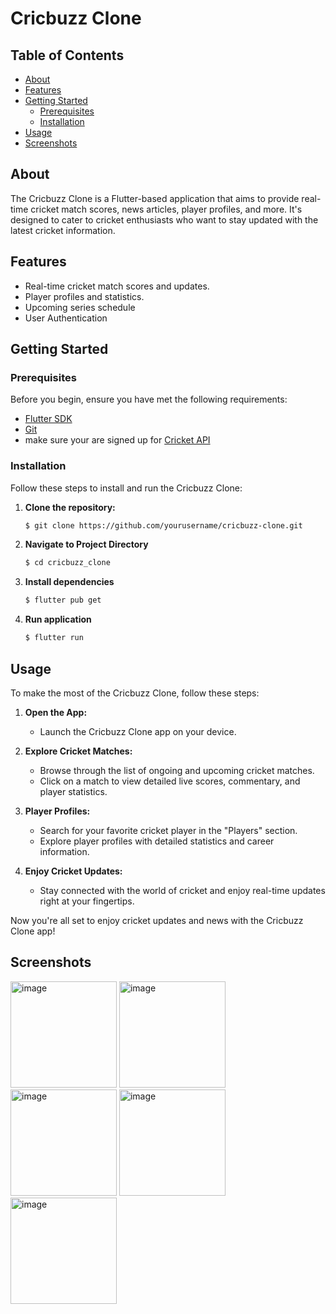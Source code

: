 # Cricbuzz Clone


## Table of Contents

- [About](#about)
- [Features](#features)
- [Getting Started](#getting-started)
  - [Prerequisites](#prerequisites)
  - [Installation](#installation)
- [Usage](#usage)
- [Screenshots](#screenshots)

## About

The Cricbuzz Clone is a Flutter-based application that aims to provide real-time cricket match scores, news articles, player profiles, and more. It's designed to cater to cricket enthusiasts who want to stay updated with the latest cricket information.

## Features

- Real-time cricket match scores and updates.
- Player profiles and statistics.
- Upcoming series schedule
- User Authentication

## Getting Started

### Prerequisites

Before you begin, ensure you have met the following requirements:

- [Flutter SDK](https://flutter.dev/docs/get-started/install)
- [Git](https://git-scm.com/downloads)
- make sure your are signed up for [Cricket API](https://cricketdata.org) 

### Installation

Follow these steps to install and run the Cricbuzz Clone:

1. **Clone the repository:**

   ```bash
   $ git clone https://github.com/yourusername/cricbuzz-clone.git

2. **Navigate to Project Directory**
   
   ```bash
   $ cd cricbuzz_clone
4. **Install dependencies**
   
   ```bash
   $ flutter pub get
6. **Run application**

   ```bash
   $ flutter run

## Usage

To make the most of the Cricbuzz Clone, follow these steps:

1. **Open the App:**
   - Launch the Cricbuzz Clone app on your device.

2. **Explore Cricket Matches:**
   - Browse through the list of ongoing and upcoming cricket matches.
   - Click on a match to view detailed live scores, commentary, and player statistics.

3. **Player Profiles:**
   - Search for your favorite cricket player in the "Players" section.
   - Explore player profiles with detailed statistics and career information.

4. **Enjoy Cricket Updates:**
   - Stay connected with the world of cricket and enjoy real-time updates right at your fingertips.


Now you're all set to enjoy cricket updates and news with the Cricbuzz Clone app!

## Screenshots
<img width="170" alt="image" src="https://github.com/PatelPruthvi/cricbuzz_clone/assets/71627511/0fe3596a-4d78-4ada-b69d-b213fb321636">
<img width="170" alt="image" src="https://github.com/PatelPruthvi/cricbuzz_clone/assets/71627511/9c714c0c-0ab9-410c-86d9-e760e769b49e">
<img width="170" alt="image" src="https://github.com/PatelPruthvi/cricbuzz_clone/assets/71627511/cc1b4e1f-8ae2-45f3-a7f2-b4ab1c107379">
<img width="170" alt="image" src="https://github.com/PatelPruthvi/cricbuzz_clone/assets/71627511/63b813e3-e851-45f9-b757-6faa4c096d79">
<img width="170" alt="image" src="https://github.com/PatelPruthvi/cricbuzz_clone/assets/71627511/25dd797d-e13c-43b2-8195-cdf6be442339">

